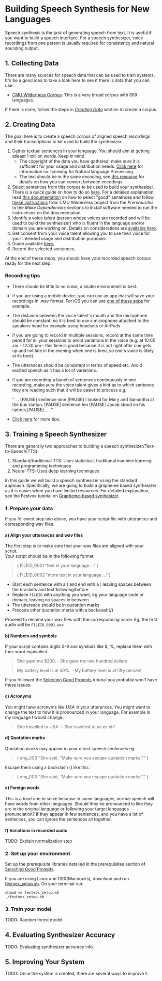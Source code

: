 # Building Speech Synthesis for New Languages

Speech synthesis is the task of generating speech from text. It is useful if you want to build a speech interface.
For a speech synthesizer, voice recordings from one person is usually required for consistency and natural sounding output.

## 1. Collecting Data

There are many sources for speech data that can be used to train systems. It'd be a good idea to take a look here to see if there is data that you can use.

* [CMU Wilderness Corpus](https://github.com/festvox/datasets-CMU_Wilderness): This is a very broad corpus with 699 languages.

If there is none, follow the steps in *[Creating Data](#2-creating-data)* section to create a corpus.
## 2. Creating Data
The goal here is to create a speech corpus of aligned speech recordings and their transcriptions to be used to build the synthesizer. 
1. Gather textual sentences in your language. You should aim at getting atleast 1 million words. Keep in mind:
   - The copyright of the data you have gathered; make sure it is sufficient for your usage and distribution needs. [Click here](https://aclanthology.org/L18-1202/) for information on licensing for Natural language Processing.
   - The text should be in the same encoding, see [this resource](https://stackoverflow.com/questions/64860/best-way-to-convert-text-files-between-character-sets) for details on how you can convert between encodings.
2. Select sentences from this corpus to be used to build your synthesizer. There is a quick guide on how to do so [here](selecting-prompts.md). 
 For a detailed explanation, read [this documentation](http://festvox.org/bsv/c2176.html) on how to select "good" sentences
 and follow [these instructions](https://github.com/festvox/datasets-CMU_Wilderness) from CMU Wilderness project from the *Prerequisites* to the *Make Dependencies* sections to install software needed to run the instructions on the documentation.
3. Identify a voice talent (person whose voices are recorded and will be used to build the synthesizer) who is fluent in the language and/or domain you are working on. Details on considerations are [available here](https://docs.microsoft.com/en-us/azure/cognitive-services/speech-service/record-custom-voice-samples#choose-your-voice-talent).
4. Get consent from your voice talent allowing you to use their voice for your intended usage and distribution purposes. 
5. Guide available [here.](http://festvox.org/bsv/x794.html)
6. Record the selected sentences.

At the end of these steps, you should have your recorded speech corpus ready for the next step.

### Recording tips
* There should be little to no noise, a studio environment is best.
* If you are using a mobile device, you can use an app that will save your recordings in .wav format. 
For iOS you can use [one of these apps](https://www.iosappweekly.com/record-sound-mp3-wav-format-iphone/) for example.
* The distance between the voice talent's mouth and the microphone should be constant, so it is best to use a microphone attached to the speakers head for example using headsets or AirPods
* If you are going to record in multiple sessions, record at the same time period for all your sessions to avoid variations in the voice 
(e.g. at 10:00 am - 12:30 pm - this time is good because it is not right after one gets up and not late in the evening when one is tired, so one's voice is likely at its best).
* The utterances should be consistent in terms of speed etc. Avoid excited speech as it has a lot of variations. 
* If you are recording a bunch of sentences continuously in one recording, make sure the voice talent gives a hint as to which sentence they are reading such that it will be easier to process e.g. 
 
     " ... [PAUSE] sentence nine [PAUSE]  I looked for Mary and Samantha at the bus station. [PAUSE] sentence ten [PAUSE] Jacob stood on his tiptoes.[PAUSE]..... "
* [Click here](https://docs.microsoft.com/en-us/azure/cognitive-services/speech-service/record-custom-voice-samples#recording-your-script) for more tips.
## 3. Training a Speech Synthesizer
There are generally two approaches to building a speech synthesizer/Text-to-Speech(TTS):
1. Standard/traditional TTS: Uses statistical, traditional machine learning and programming techniques
2. Neural TTS: Uses deep learning techniques

In this guide we will build a speech synthesizer using the standard approach.
Specifically, we are going to build a grapheme based synthesizer as it is easier when you have limited resources. 
For detailed explanation, see the Festvox tutorial on [Grapheme-based synthesizer](http://festvox.org/bsv/c3485.html). 
### 1. Prepare your data
If you followed step two above, you have your script file with utterances and corresponding wav files. 
#### a) Align your utterances and wav files
The first step is to make sure that your wav files are aligned with your script.  
Your script should be in the following format:
> ( FILEID_0001 "text in your language ..." )
> 
>( FILEID_0002 "more text in your language ..." )
* Start each sentence with a ( and end with a ) leaving spaces between the brackets and text following/before
* Replace `FILEID` with anything you want, eg your language code or domain, leaving no spaces in between
* The utterance should be in quotation marks
* Precede other quotation marks with a  backslash(/)

Proceed to rename your wav files with the corresponding name. Eg, the first audio will be `FILEID_0001.wav`
#### b) Numbers and symbols
If your script contains digits 0-9 and symbols like $, %, replace them with their word equivalent.
> She gave me $200. - She gave me two hundred dollars.
> 
> My battery level is at 50%. - My battery level is at fifty percent

If you followed the [Selecting Good Prompts](selecting-prompts.md) tutorial you probably won't have these issues.
#### c) Acronyms
You might have  acronyms like *USA* in your utterances.
You might want to change the text to how it is pronounced in your language. For example in my language I would change:
> She travelled to USA -- She travelled to yu es eh"
#### d) Quotation marks
Quotation marks may appear in your direct speech sentences eg
> ( eng_003 "She said, "Make sure you escape quotation marks!"" )
> 
Escape them using a backslash (\) like this:

> ( eng_003 "She said, \"Make sure you escape quotation marks!\"" )
#### e) Foreign words
This is a hard one to solve because in some languages, normal speech will have words from other languages. Should they be pronounced to like they are in the original language or following your target languages pronunciation?
If they appear in few sentences, and you have a lot of sentences, you can ignore the sentences all together. 

#### f) Variations in recorded audio
TODO: Explain normalization step

### 2. Set up your environment.
Set up the prerequisite libraries detailed in the prerequisites section of [Selecting Good Prompts](selecting-prompts.md/#prerequisites).

If you are using Linux and OSX(Macbooks), download and run [festvox_setup.sh](http://tts.speech.cs.cmu.edu/awb/11-492/homework/tts/fest_build.sh).
On your terminal run:
```
chmod +x festvox_setup.sh
./festvox_setup.sh
```

### 3. Train your model
TODO: Random forest  model


## 4. Evaluating Synthesizer Accuracy

TODO: Evaluating synthesizer accuracy info.

## 5. Improving Your System

TODO: Once the system is created, there are several ways to improve it.
